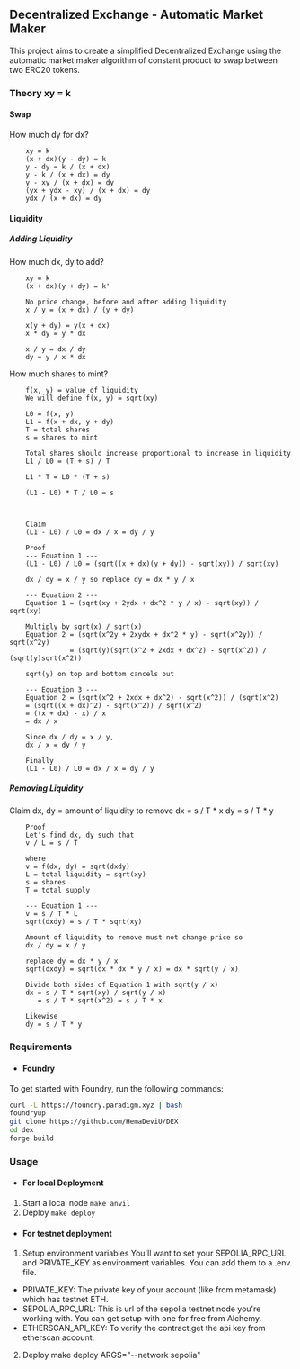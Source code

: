 ## Decentralized Exchange - Automatic Market Maker

This project aims to create a simplified Decentralized Exchange using the automatic market maker algorithm of constant product to swap between two ERC20 tokens.

### Theory  xy = k
#### Swap
How much dy for dx?

        xy = k
        (x + dx)(y - dy) = k
        y - dy = k / (x + dx)
        y - k / (x + dx) = dy
        y - xy / (x + dx) = dy
        (yx + ydx - xy) / (x + dx) = dy
        ydx / (x + dx) = dy
#### Liquidity
##### Adding Liquidity
How much dx, dy to add?

        xy = k
        (x + dx)(y + dy) = k'

        No price change, before and after adding liquidity
        x / y = (x + dx) / (y + dy)

        x(y + dy) = y(x + dx)
        x * dy = y * dx

        x / y = dx / dy
        dy = y / x * dx
How much shares to mint?

        f(x, y) = value of liquidity
        We will define f(x, y) = sqrt(xy)

        L0 = f(x, y)
        L1 = f(x + dx, y + dy)
        T = total shares
        s = shares to mint

        Total shares should increase proportional to increase in liquidity
        L1 / L0 = (T + s) / T

        L1 * T = L0 * (T + s)

        (L1 - L0) * T / L0 = s 
        

        
        Claim
        (L1 - L0) / L0 = dx / x = dy / y

        Proof
        --- Equation 1 ---
        (L1 - L0) / L0 = (sqrt((x + dx)(y + dy)) - sqrt(xy)) / sqrt(xy)
        
        dx / dy = x / y so replace dy = dx * y / x

        --- Equation 2 ---
        Equation 1 = (sqrt(xy + 2ydx + dx^2 * y / x) - sqrt(xy)) / sqrt(xy)

        Multiply by sqrt(x) / sqrt(x)
        Equation 2 = (sqrt(x^2y + 2xydx + dx^2 * y) - sqrt(x^2y)) / sqrt(x^2y)
                   = (sqrt(y)(sqrt(x^2 + 2xdx + dx^2) - sqrt(x^2)) / (sqrt(y)sqrt(x^2))
        
        sqrt(y) on top and bottom cancels out

        --- Equation 3 ---
        Equation 2 = (sqrt(x^2 + 2xdx + dx^2) - sqrt(x^2)) / (sqrt(x^2)
        = (sqrt((x + dx)^2) - sqrt(x^2)) / sqrt(x^2)  
        = ((x + dx) - x) / x
        = dx / x

        Since dx / dy = x / y,
        dx / x = dy / y

        Finally
        (L1 - L0) / L0 = dx / x = dy / y
##### Removing Liquidity
Claim
        dx, dy = amount of liquidity to remove
        dx = s / T * x
        dy = s / T * y

        Proof
        Let's find dx, dy such that
        v / L = s / T
        
        where
        v = f(dx, dy) = sqrt(dxdy)
        L = total liquidity = sqrt(xy)
        s = shares
        T = total supply

        --- Equation 1 ---
        v = s / T * L
        sqrt(dxdy) = s / T * sqrt(xy)

        Amount of liquidity to remove must not change price so 
        dx / dy = x / y

        replace dy = dx * y / x
        sqrt(dxdy) = sqrt(dx * dx * y / x) = dx * sqrt(y / x)

        Divide both sides of Equation 1 with sqrt(y / x)
        dx = s / T * sqrt(xy) / sqrt(y / x)
           = s / T * sqrt(x^2) = s / T * x

        Likewise
        dy = s / T * y

### Requirements
- #### Foundry

To get started with Foundry, run the following commands:

```bash
curl -L https://foundry.paradigm.xyz | bash
foundryup
git clone https://github.com/HemaDeviU/DEX
cd dex
forge build
```

### Usage
- #### For local Deployment

1.  Start a local node
```make anvil```
2.  Deploy
```make deploy```

- #### For testnet deployment

1. Setup environment variables
You'll want to set your SEPOLIA_RPC_URL and PRIVATE_KEY as environment variables. You can add them to a .env file.

- PRIVATE_KEY: The private key of your account (like from metamask) which has testnet ETH.
- SEPOLIA_RPC_URL: This is url of the sepolia testnet node you're working with. You can get setup with one for free from Alchemy.
- ETHERSCAN_API_KEY: To verify the contract,get the api key from etherscan account.

2. Deploy
make deploy ARGS="--network sepolia"







